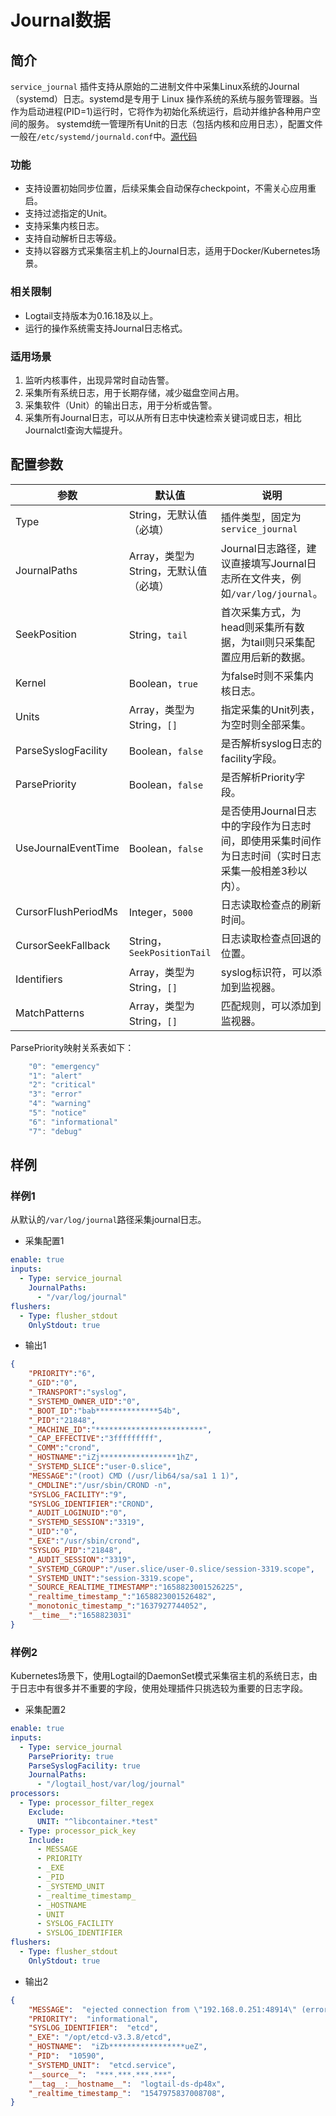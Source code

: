 # Journal数据

## 简介
`service_journal` 插件支持从原始的二进制文件中采集Linux系统的Journal（systemd）日志。systemd是专用于 Linux 操作系统的系统与服务管理器。当作为启动进程(PID=1)运行时，它将作为初始化系统运行，启动并维护各种用户空间的服务。 systemd统一管理所有Unit的日志（包括内核和应用日志），配置文件一般在`/etc/systemd/journald.conf`中。[源代码](https://github.com/alibaba/ilogtail/blob/main/plugins/input/journal/input_journal.go)

### 功能
* 支持设置初始同步位置，后续采集会自动保存checkpoint，不需关心应用重启。
* 支持过滤指定的Unit。
* 支持采集内核日志。
* 支持自动解析日志等级。
* 支持以容器方式采集宿主机上的Journal日志，适用于Docker/Kubernetes场景。

### 相关限制
* Logtail支持版本为0.16.18及以上。
* 运行的操作系统需支持Journal日志格式。

### 适用场景
1. 监听内核事件，出现异常时自动告警。
1. 采集所有系统日志，用于长期存储，减少磁盘空间占用。
2. 采集软件（Unit）的输出日志，用于分析或告警。
3. 采集所有Journal日志，可以从所有日志中快速检索关键词或日志，相比Journalctl查询大幅提升。



## 配置参数
| 参数 | 默认值 | 说明 |
| - | - | - |
| Type    | String，无默认值（必填） | 插件类型，固定为`service_journal`      |
| JournalPaths	| Array，类型为String，无默认值（必填） | Journal日志路径，建议直接填写Journal日志所在文件夹，例如`/var/log/journal`。 |
| SeekPosition	| String，`tail` | 首次采集方式，为head则采集所有数据，为tail则只采集配置应用后新的数据。 |
| Kernel	| Boolean，`true` | 为false时则不采集内核日志。 |
| Units	| Array，类型为String，`[]` | 指定采集的Unit列表，为空时则全部采集。 |
| ParseSyslogFacility	| Boolean，`false` | 是否解析syslog日志的facility字段。 |
| ParsePriority	| Boolean，`false` | 是否解析Priority字段。|
| UseJournalEventTime | Boolean，`false` | 是否使用Journal日志中的字段作为日志时间，即使用采集时间作为日志时间（实时日志采集一般相差3秒以内）。|
| CursorFlushPeriodMs | Integer，`5000` | 日志读取检查点的刷新时间。 |
| CursorSeekFallback | String，`SeekPositionTail` | 日志读取检查点回退的位置。 |
| Identifiers | Array，类型为String，`[]` | syslog标识符，可以添加到监视器。 |
| MatchPatterns | Array，类型为String，`[]` | 匹配规则，可以添加到监视器。 |

ParsePriority映射关系表如下：
```go
	"0": "emergency"
	"1": "alert"
	"2": "critical"
	"3": "error"
	"4": "warning"
	"5": "notice"
	"6": "informational"
	"7": "debug"
```

## 样例

### 样例1

从默认的`/var/log/journal`路径采集journal日志。

* 采集配置1
```yaml
enable: true
inputs:
  - Type: service_journal
    JournalPaths:
      - "/var/log/journal"
flushers:
  - Type: flusher_stdout
    OnlyStdout: true  
```

* 输出1
```json
{
    "PRIORITY":"6",
    "_GID":"0",
    "_TRANSPORT":"syslog",
    "_SYSTEMD_OWNER_UID":"0",
    "_BOOT_ID":"bab**************54b",
    "_PID":"21848",
    "_MACHINE_ID":"************************",
    "_CAP_EFFECTIVE":"3fffffffff",
    "_COMM":"crond",
    "_HOSTNAME":"iZj*****************1hZ",
    "_SYSTEMD_SLICE":"user-0.slice",
    "MESSAGE":"(root) CMD (/usr/lib64/sa/sa1 1 1)",
    "_CMDLINE":"/usr/sbin/CROND -n",
    "SYSLOG_FACILITY":"9",
    "SYSLOG_IDENTIFIER":"CROND",
    "_AUDIT_LOGINUID":"0",
    "_SYSTEMD_SESSION":"3319",
    "_UID":"0",
    "_EXE":"/usr/sbin/crond",
    "SYSLOG_PID":"21848",
    "_AUDIT_SESSION":"3319",
    "_SYSTEMD_CGROUP":"/user.slice/user-0.slice/session-3319.scope",
    "_SYSTEMD_UNIT":"session-3319.scope",
    "_SOURCE_REALTIME_TIMESTAMP":"1658823001526225",
    "_realtime_timestamp_":"1658823001526482",
    "_monotonic_timestamp_":"1637927744052",
    "__time__":"1658823031"
}
```

### 样例2

Kubernetes场景下，使用Logtail的DaemonSet模式采集宿主机的系统日志，由于日志中有很多并不重要的字段，使用处理插件只挑选较为重要的日志字段。

* 采集配置2

```yaml
enable: true
inputs:
  - Type: service_journal
    ParsePriority: true
    ParseSyslogFacility: true
    JournalPaths:
      - "/logtail_host/var/log/journal"
processors:
  - Type: processor_filter_regex
    Exclude:
      UNIT: "^libcontainer.*test"
  - Type: processor_pick_key 
    Include:
      - MESSAGE
      - PRIORITY
      - _EXE
      - _PID
      - _SYSTEMD_UNIT
      - _realtime_timestamp_
      - _HOSTNAME
      - UNIT
      - SYSLOG_FACILITY
      - SYSLOG_IDENTIFIER
flushers:
  - Type: flusher_stdout
    OnlyStdout: true  
```

* 输出2

```json
{
    "MESSAGE":  "ejected connection from \"192.168.0.251:48914\" (error \"EOF\", ServerName "")",
    "PRIORITY":  "informational",
    "SYSLOG_IDENTIFIER":  "etcd",
    "_EXE": "/opt/etcd-v3.3.8/etcd",
    "_HOSTNAME":  "iZb*****************ueZ",
    "_PID":  "10590",
    "_SYSTEMD_UNIT":  "etcd.service",
    "__source__":  "***.***.***.***",
    "__tag__:__hostname__":  "logtail-ds-dp48x", 
    "_realtime_timestamp_":  "1547975837008708",
}
```
